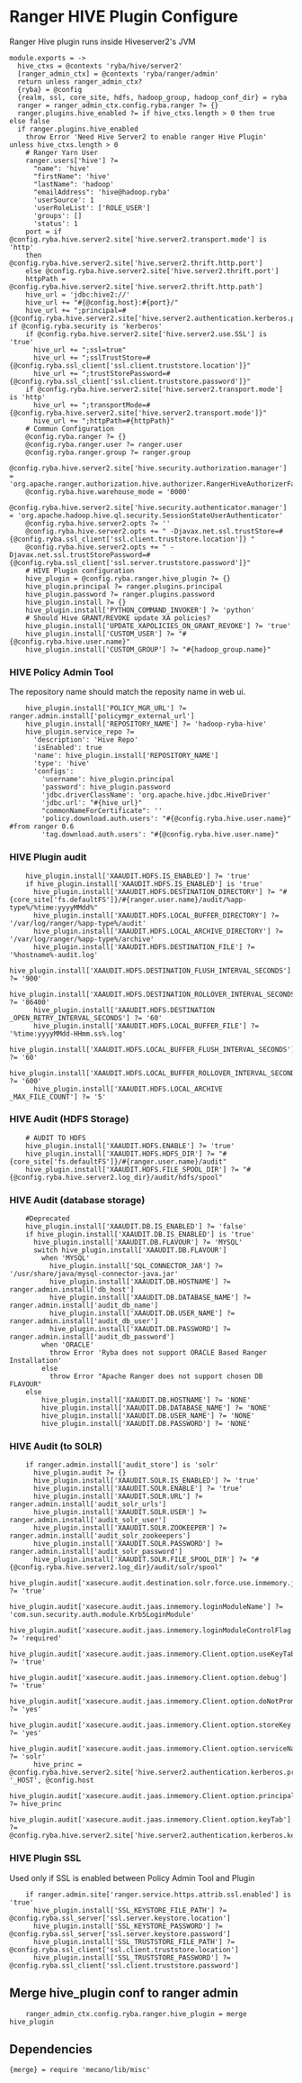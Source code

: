 
# Ranger HIVE Plugin Configure
Ranger Hive plugin runs inside Hiveserver2's JVM


    module.exports = ->
      hive_ctxs = @contexts 'ryba/hive/server2'
      [ranger_admin_ctx] = @contexts 'ryba/ranger/admin'
      return unless ranger_admin_ctx?
      {ryba} = @config
      {realm, ssl, core_site, hdfs, hadoop_group, hadoop_conf_dir} = ryba
      ranger = ranger_admin_ctx.config.ryba.ranger ?= {}
      ranger.plugins.hive_enabled ?= if hive_ctxs.length > 0 then true else false
      if ranger.plugins.hive_enabled
        throw Error 'Need Hive Server2 to enable ranger Hive Plugin' unless hive_ctxs.length > 0
        # Ranger Yarn User
        ranger.users['hive'] ?=
          "name": 'hive'
          "firstName": 'hive'
          "lastName": 'hadoop'
          "emailAddress": 'hive@hadoop.ryba'
          'userSource': 1
          'userRoleList': ['ROLE_USER']
          'groups': []
          'status': 1
        port = if @config.ryba.hive.server2.site['hive.server2.transport.mode'] is 'http'
        then @config.ryba.hive.server2.site['hive.server2.thrift.http.port']
        else @config.ryba.hive.server2.site['hive.server2.thrift.port']
        httpPath = @config.ryba.hive.server2.site['hive.server2.thrift.http.path']
        hive_url = 'jdbc:hive2://'
        hive_url += "#{@config.host}:#{port}/"
        hive_url += ";principal=#{@config.ryba.hive.server2.site['hive.server2.authentication.kerberos.principal']}" if @config.ryba.security is 'kerberos'
        if @config.ryba.hive.server2.site['hive.server2.use.SSL'] is 'true'
          hive_url += ";ssl=true"
          hive_url += ";sslTrustStore=#{@config.ryba.ssl_client['ssl.client.truststore.location']}"
          hive_url += ";trustStorePassword=#{@config.ryba.ssl_client['ssl.client.truststore.password']}"
        if @config.ryba.hive.server2.site['hive.server2.transport.mode'] is 'http'
          hive_url += ";transportMode=#{@config.ryba.hive.server2.site['hive.server2.transport.mode']}"
          hive_url += ";httpPath=#{httpPath}"
        # Commun Configuration
        @config.ryba.ranger ?= {}
        @config.ryba.ranger.user ?= ranger.user
        @config.ryba.ranger.group ?= ranger.group
        @config.ryba.hive.server2.site['hive.security.authorization.manager'] = 'org.apache.ranger.authorization.hive.authorizer.RangerHiveAuthorizerFactory'
        @config.ryba.hive.warehouse_mode = '0000'
        @config.ryba.hive.server2.site['hive.security.authenticator.manager'] = 'org.apache.hadoop.hive.ql.security.SessionStateUserAuthenticator'
        @config.ryba.hive.server2.opts ?= ''
        @config.ryba.hive.server2.opts += " -Djavax.net.ssl.trustStore=#{@config.ryba.ssl_client['ssl.client.truststore.location']} "
        @config.ryba.hive.server2.opts += " -Djavax.net.ssl.trustStorePassword=#{@config.ryba.ssl_client['ssl.server.truststore.password']}"
        # HIVE Plugin configuration
        hive_plugin = @config.ryba.ranger.hive_plugin ?= {}
        hive_plugin.principal ?= ranger.plugins.principal
        hive_plugin.password ?= ranger.plugins.password
        hive_plugin.install ?= {}
        hive_plugin.install['PYTHON_COMMAND_INVOKER'] ?= 'python'
        # Should Hive GRANT/REVOKE update XA policies?
        hive_plugin.install['UPDATE_XAPOLICIES_ON_GRANT_REVOKE'] ?= 'true'
        hive_plugin.install['CUSTOM_USER'] ?= "#{@config.ryba.hive.user.name}"
        hive_plugin.install['CUSTOM_GROUP'] ?= "#{hadoop_group.name}"

### HIVE Policy Admin Tool
The repository name should match the reposity name in web ui.

        hive_plugin.install['POLICY_MGR_URL'] ?= ranger.admin.install['policymgr_external_url']
        hive_plugin.install['REPOSITORY_NAME'] ?= 'hadoop-ryba-hive'
        hive_plugin.service_repo ?=  
          'description': 'Hive Repo'
          'isEnabled': true
          'name': hive_plugin.install['REPOSITORY_NAME']
          'type': 'hive'
          'configs':
            'username': hive_plugin.principal 
            'password': hive_plugin.password
            'jdbc.driverClassName': 'org.apache.hive.jdbc.HiveDriver'
            'jdbc.url': "#{hive_url}"
            "commonNameForCertificate": ''
            'policy.download.auth.users': "#{@config.ryba.hive.user.name}" #from ranger 0.6
            'tag.download.auth.users': "#{@config.ryba.hive.user.name}"

### HIVE Plugin audit

        hive_plugin.install['XAAUDIT.HDFS.IS_ENABLED'] ?= 'true'
        if hive_plugin.install['XAAUDIT.HDFS.IS_ENABLED'] is 'true'
          hive_plugin.install['XAAUDIT.HDFS.DESTINATION_DIRECTORY'] ?= "#{core_site['fs.defaultFS']}/#{ranger.user.name}/audit/%app-type%/%time:yyyyMMdd%"
          hive_plugin.install['XAAUDIT.HDFS.LOCAL_BUFFER_DIRECTORY'] ?= '/var/log/ranger/%app-type%/audit'
          hive_plugin.install['XAAUDIT.HDFS.LOCAL_ARCHIVE_DIRECTORY'] ?= '/var/log/ranger/%app-type%/archive'
          hive_plugin.install['XAAUDIT.HDFS.DESTINATION_FILE'] ?= '%hostname%-audit.log'
          hive_plugin.install['XAAUDIT.HDFS.DESTINATION_FLUSH_INTERVAL_SECONDS'] ?= '900'
          hive_plugin.install['XAAUDIT.HDFS.DESTINATION_ROLLOVER_INTERVAL_SECONDS'] ?= '86400'
          hive_plugin.install['XAAUDIT.HDFS.DESTINATION _OPEN_RETRY_INTERVAL_SECONDS'] ?= '60'
          hive_plugin.install['XAAUDIT.HDFS.LOCAL_BUFFER_FILE'] ?= '%time:yyyyMMdd-HHmm.ss%.log'
          hive_plugin.install['XAAUDIT.HDFS.LOCAL_BUFFER_FLUSH_INTERVAL_SECONDS'] ?= '60'
          hive_plugin.install['XAAUDIT.HDFS.LOCAL_BUFFER_ROLLOVER_INTERVAL_SECONDS'] ?= '600'
          hive_plugin.install['XAAUDIT.HDFS.LOCAL_ARCHIVE _MAX_FILE_COUNT'] ?= '5'

### HIVE Audit (HDFS Storage)

        # AUDIT TO HDFS
        hive_plugin.install['XAAUDIT.HDFS.ENABLE'] ?= 'true'
        hive_plugin.install['XAAUDIT.HDFS.HDFS_DIR'] ?= "#{core_site['fs.defaultFS']}/#{ranger.user.name}/audit"
        hive_plugin.install['XAAUDIT.HDFS.FILE_SPOOL_DIR'] ?= "#{@config.ryba.hive.server2.log_dir}/audit/hdfs/spool"

### HIVE Audit (database storage)

        #Deprecated
        hive_plugin.install['XAAUDIT.DB.IS_ENABLED'] ?= 'false'
        if hive_plugin.install['XAAUDIT.DB.IS_ENABLED'] is 'true'
          hive_plugin.install['XAAUDIT.DB.FLAVOUR'] ?= 'MYSQL'
          switch hive_plugin.install['XAAUDIT.DB.FLAVOUR']
            when 'MYSQL'
              hive_plugin.install['SQL_CONNECTOR_JAR'] ?= '/usr/share/java/mysql-connector-java.jar'
              hive_plugin.install['XAAUDIT.DB.HOSTNAME'] ?= ranger.admin.install['db_host']
              hive_plugin.install['XAAUDIT.DB.DATABASE_NAME'] ?= ranger.admin.install['audit_db_name']
              hive_plugin.install['XAAUDIT.DB.USER_NAME'] ?= ranger.admin.install['audit_db_user']
              hive_plugin.install['XAAUDIT.DB.PASSWORD'] ?= ranger.admin.install['audit_db_password']
            when 'ORACLE'
              throw Error 'Ryba does not support ORACLE Based Ranger Installation'
            else
              throw Error "Apache Ranger does not support chosen DB FLAVOUR"
        else
            hive_plugin.install['XAAUDIT.DB.HOSTNAME'] ?= 'NONE'
            hive_plugin.install['XAAUDIT.DB.DATABASE_NAME'] ?= 'NONE'
            hive_plugin.install['XAAUDIT.DB.USER_NAME'] ?= 'NONE'
            hive_plugin.install['XAAUDIT.DB.PASSWORD'] ?= 'NONE'

### HIVE Audit (to SOLR)

        if ranger.admin.install['audit_store'] is 'solr'
          hive_plugin.audit ?= {}
          hive_plugin.install['XAAUDIT.SOLR.IS_ENABLED'] ?= 'true'
          hive_plugin.install['XAAUDIT.SOLR.ENABLE'] ?= 'true'
          hive_plugin.install['XAAUDIT.SOLR.URL'] ?= ranger.admin.install['audit_solr_urls']
          hive_plugin.install['XAAUDIT.SOLR.USER'] ?= ranger.admin.install['audit_solr_user']
          hive_plugin.install['XAAUDIT.SOLR.ZOOKEEPER'] ?= ranger.admin.install['audit_solr_zookeepers']
          hive_plugin.install['XAAUDIT.SOLR.PASSWORD'] ?= ranger.admin.install['audit_solr_password']
          hive_plugin.install['XAAUDIT.SOLR.FILE_SPOOL_DIR'] ?= "#{@config.ryba.hive.server2.log_dir}/audit/solr/spool"
          hive_plugin.audit['xasecure.audit.destination.solr.force.use.inmemory.jaas.config'] ?= 'true'
          hive_plugin.audit['xasecure.audit.jaas.inmemory.loginModuleName'] ?= 'com.sun.security.auth.module.Krb5LoginModule'
          hive_plugin.audit['xasecure.audit.jaas.inmemory.loginModuleControlFlag'] ?= 'required'
          hive_plugin.audit['xasecure.audit.jaas.inmemory.Client.option.useKeyTab'] ?= 'true'
          hive_plugin.audit['xasecure.audit.jaas.inmemory.Client.option.debug'] ?= 'true'
          hive_plugin.audit['xasecure.audit.jaas.inmemory.Client.option.doNotPrompt'] ?= 'yes'
          hive_plugin.audit['xasecure.audit.jaas.inmemory.Client.option.storeKey'] ?= 'yes'
          hive_plugin.audit['xasecure.audit.jaas.inmemory.Client.option.serviceName'] ?= 'solr'
          hive_princ = @config.ryba.hive.server2.site['hive.server2.authentication.kerberos.principal'].replace '_HOST', @config.host
          hive_plugin.audit['xasecure.audit.jaas.inmemory.Client.option.principal'] ?= hive_princ
          hive_plugin.audit['xasecure.audit.jaas.inmemory.Client.option.keyTab'] ?= @config.ryba.hive.server2.site['hive.server2.authentication.kerberos.keytab']

### HIVE Plugin SSL
Used only if SSL is enabled between Policy Admin Tool and Plugin

        if ranger.admin.site['ranger.service.https.attrib.ssl.enabled'] is 'true'
          hive_plugin.install['SSL_KEYSTORE_FILE_PATH'] ?= @config.ryba.ssl_server['ssl.server.keystore.location']
          hive_plugin.install['SSL_KEYSTORE_PASSWORD'] ?= @config.ryba.ssl_server['ssl.server.keystore.password']
          hive_plugin.install['SSL_TRUSTSTORE_FILE_PATH'] ?= @config.ryba.ssl_client['ssl.client.truststore.location']
          hive_plugin.install['SSL_TRUSTSTORE_PASSWORD'] ?= @config.ryba.ssl_client['ssl.client.truststore.password']

## Merge hive_plugin conf to ranger admin

        ranger_admin_ctx.config.ryba.ranger.hive_plugin = merge hive_plugin

## Dependencies

    {merge} = require 'mecano/lib/misc'
